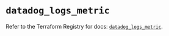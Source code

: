 # `datadog_logs_metric`

Refer to the Terraform Registry for docs: [`datadog_logs_metric`](https://registry.terraform.io/providers/datadog/datadog/3.77.0/docs/resources/logs_metric).
